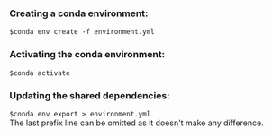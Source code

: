### Creating a conda environment: 
`$conda env create -f environment.yml`

### Activating the conda environment: 
`$conda activate`

### Updating the shared dependencies: 
`$conda env export > environment.yml`<br/>
The last prefix line can be omitted as it doesn't make any difference.
